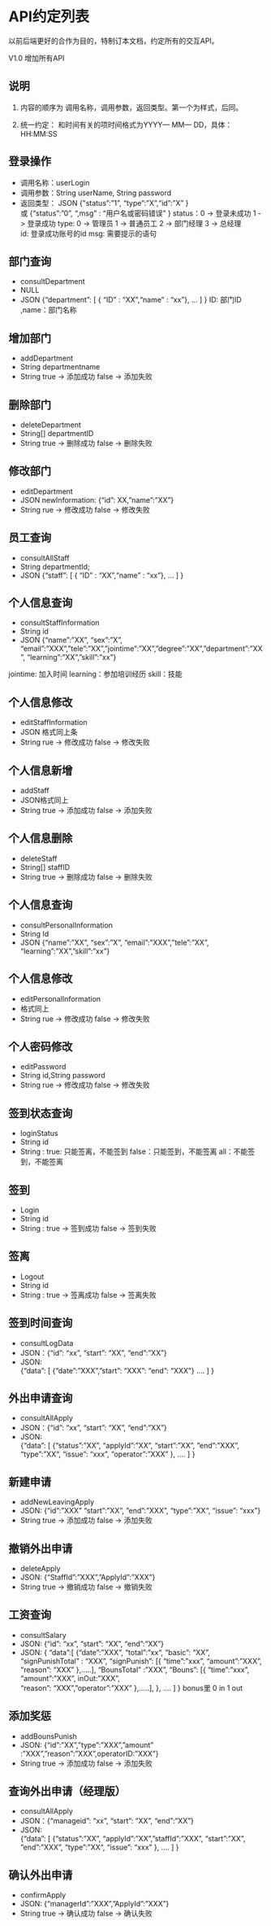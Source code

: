 # API约定列表
以前后端更好的合作为目的，特制订本文档，约定所有的交互API。

V1.0 增加所有API

## 说明
1. 内容的顺序为 调用名称，调用参数，返回类型。第一个为样式，后同。

2. 统一约定： 和时间有关的项时间格式为YYYY— MM— DD，具体：HH:MM:SS

## 登录操作 
* 调用名称：userLogin
* 调用参数：String userName, String password
* 返回类型：  JSON
  {"status”:”1”, “type”:”X”,“id”:”X” }  
 或  {“status”:”0”, “,msg” : “用户名或密码错误” }
 status：0  -> 登录未成功       1 -> 登录成功
  type: 0 -> 管理员   1 -> 普通员工   2 -> 部门经理   3 -> 总经理     
  id: 登录成功账号的id
  msg: 需要提示的语句

## 部门查询
* consultDepartment
* NULL
* JSON
{“department”: [
 { “ID” : “XX”,“name” : “xx”},
…
 ] }
ID: 部门ID ,name：部门名称

## 增加部门
* addDepartment
* String departmentname
* String  true ->  添加成功 false -> 添加失败

## 删除部门
* deleteDepartment
* String[] departmentID
* String   true ->  删除成功 false -> 删除失败

## 修改部门
* editDepartment
* JSON newInformation:
{“id”: XX,”name”:”XX”}
* String rue ->  修改成功 false -> 修改失败

## 员工查询
* consultAllStaff
* String departmentId;
* JSON
{“staff”: [
 { “ID” : “XX”,“name” : “xx”},
…
 ] }

## 个人信息查询
* consultStaffInformation
* String id
* JSON
{“name”:”XX”, “sex”:”X”, “email”:”XXX”,”tele”:”XX”,”jointime”:”XX”,”degree”:”XX”,”department”:”XX”,
“learning”:”XX”,”skill”:”xx”}

jointime: 加入时间 learning：参加培训经历  skill：技能
## 个人信息修改
* editStaffInformation
* JSON  格式同上条
* String rue ->  修改成功 false -> 修改失败

## 个人信息新增
* addStaff
* JSON格式同上
* String  true ->  添加成功 false -> 添加失败

## 个人信息删除
* deleteStaff
* String[] staffID
* String   true ->  删除成功 false -> 删除失败

## 个人信息查询
* consultPersonalInformation
* String Id
* JSON
{“name”:”XX”, “sex”:”X”, “email”:”XXX”,”tele”:”XX”,
“learning”:”XX”,”skill”:”xx”}

## 个人信息修改
* editPersonalInformation
* 格式同上
* String rue ->  修改成功 false -> 修改失败

## 个人密码修改
* editPassword
* String id,String password
* String rue ->  修改成功 false -> 修改失败

## 签到状态查询
* loginStatus 
* String id
* String :
	  true: 只能签离，不能签到
          false：只能签到，不能签离
          all：不能签到，不能签离

## 签到
* Login
* String id
* String : true -> 签到成功 false -> 签到失败

## 签离
* Logout
* String id
* String : true -> 签离成功 false -> 签离失败

## 签到时间查询
* consultLogData
* JSON：{“id”: “xx”,  “start”: “XX”, “end”:”XX”}
* JSON:  
{“data”:
	[
	 {“date”:”XXX”,”start”: “XXX”: “end”: “XXX”}
	…. 
	]
}

## 外出申请查询
* consultAllApply
*  JSON：{“id”: “xx”,  “start”: “XX”, “end”:”XX”}
*  JSON:  
{“data”:
	[
	 {“status”:”XX”, “applyId”:”XX”, “start”:”XX”, ”end”:”XXX”, “type”:”XX“,
	  “issue”: “xxx”, “operator”:”XXX”
	},
	…. 
	]
}

## 新建申请
* addNewLeavingApply
* JSON: {“id”:”XXX” “start”:”XX”, ”end”:”XXX”, “type”:”XX“,
	  “issue”: “xxx”}
* String  true ->  添加成功 false -> 添加失败

## 撤销外出申请
* deleteApply
* JSON: {“StaffId”:”XXX”,”ApplyId”:”XXX”}
* String  true ->  撤销成功 false -> 撤销失败

## 工资查询
* consultSalary
* JSON: {“id”: “xx”,  “start”: “XX”, “end”:”XX”}
* JSON:
{ “data”:[
{“date”:”XXX”, “total”:”xx“, “basic”: “XX”, 
	“signPunishTotal” : “XXX”,
	“signPunish”: [{
				“time”:”xxx”, “amount”:”XXX”, “reason”: “XXX”
				},…..],
	“BounsTotal” :”XXX”,
	“Bouns”: [{
				“time”:”xxx”, “amount”:”XXX”, inOut:”XXX”,    
                                “reason”: “XXX”,”operator”:”XXX”
				},…..],
},
….
]
}
bonus里
0 in 1 out

## 添加奖惩
* addBounsPunish
* JSON:
{“id”:”XX”,”type”:”XXX”,”amount” :”XXX”,”reason”:”XXX”,operatorID:”XXX”}
* String  true ->  添加成功 false -> 添加失败

## 查询外出申请（经理版）
* consultAllApply
*  JSON：{“manageid”: “xx”,  “start”: “XX”, “end”:”XX”}
*  JSON:  
{“data”:
	[
	 {“status”:”XX”, “applyId”:”XX”,”staffId”:”XXX”, “start”:”XX”, ”end”:”XXX”, “type”:”XX“,
	  “issue”: “xxx”
	},
	…. 
	]
}

## 确认外出申请
* confirmApply
* JSON: {“managerId”:”XXX”,”ApplyId”:”XXX”}
* String  true ->  确认成功 false -> 确认失败





